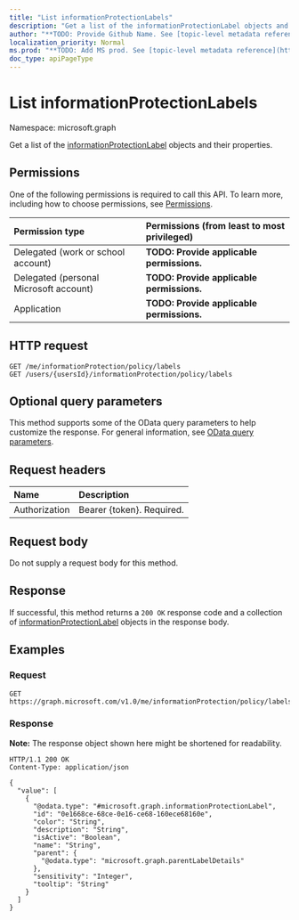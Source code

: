 ```yaml
---
title: "List informationProtectionLabels"
description: "Get a list of the informationProtectionLabel objects and their properties."
author: "**TODO: Provide Github Name. See [topic-level metadata reference](https://msgo.azurewebsites.net/add/document/guidelines/metadata.html#topic-level-metadata)**"
localization_priority: Normal
ms.prod: "**TODO: Add MS prod. See [topic-level metadata reference](https://msgo.azurewebsites.net/add/document/guidelines/metadata.html#topic-level-metadata)**"
doc_type: apiPageType
---
```


# List informationProtectionLabels
Namespace: microsoft.graph



Get a list of the [informationProtectionLabel](../resources/informationprotectionlabel.md) objects and their properties.

## Permissions
One of the following permissions is required to call this API. To learn more, including how to choose permissions, see [Permissions](/graph/permissions-reference).

|Permission type|Permissions (from least to most privileged)|
|:---|:---|
|Delegated (work or school account)|**TODO: Provide applicable permissions.**|
|Delegated (personal Microsoft account)|**TODO: Provide applicable permissions.**|
|Application|**TODO: Provide applicable permissions.**|

## HTTP request

<!-- {
  "blockType": "ignored"
}
-->
``` http
GET /me/informationProtection/policy/labels
GET /users/{usersId}/informationProtection/policy/labels
```

## Optional query parameters
This method supports some of the OData query parameters to help customize the response. For general information, see [OData query parameters](/graph/query-parameters).

## Request headers
|Name|Description|
|:---|:---|
|Authorization|Bearer {token}. Required.|

## Request body
Do not supply a request body for this method.

## Response

If successful, this method returns a `200 OK` response code and a collection of [informationProtectionLabel](../resources/informationprotectionlabel.md) objects in the response body.

## Examples

### Request
<!-- {
  "blockType": "request",
  "name": "list_informationprotectionlabel"
}
-->
``` http
GET https://graph.microsoft.com/v1.0/me/informationProtection/policy/labels
```


### Response
**Note:** The response object shown here might be shortened for readability.
<!-- {
  "blockType": "response",
  "truncated": true,
  "@odata.type": "Collection(microsoft.graph.informationProtectionLabel)"
}
-->
``` http
HTTP/1.1 200 OK
Content-Type: application/json

{
  "value": [
    {
      "@odata.type": "#microsoft.graph.informationProtectionLabel",
      "id": "0e1668ce-68ce-0e16-ce68-160ece68160e",
      "color": "String",
      "description": "String",
      "isActive": "Boolean",
      "name": "String",
      "parent": {
        "@odata.type": "microsoft.graph.parentLabelDetails"
      },
      "sensitivity": "Integer",
      "tooltip": "String"
    }
  ]
}
```

